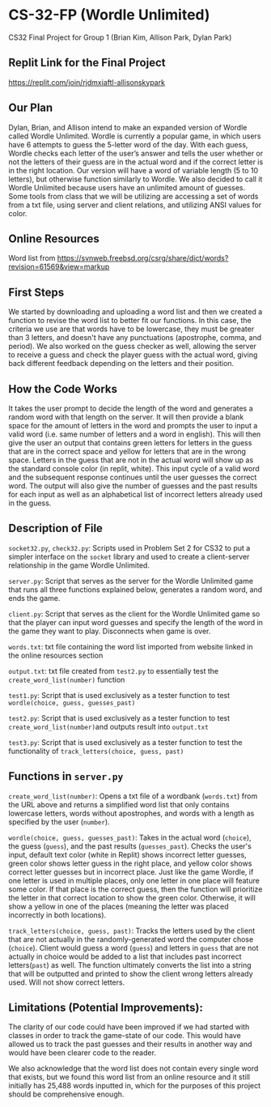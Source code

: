 # CS-32-FP (Wordle Unlimited)

CS32 Final Project for Group 1 (Brian Kim, Allison Park, Dylan Park)

## Replit Link for the Final Project

https://replit.com/join/rjdmxiaftl-allisonskypark

## Our Plan

Dylan, Brian, and Allison intend to make an expanded version of Wordle called Wordle Unlimited. Wordle is currently a popular game, in which users have 6 attempts to guess the 5-letter word of the day. With each guess, Wordle checks each letter of the user’s answer and tells the user whether or not the letters of their guess are in the actual word and if the correct letter is in the right location. Our version will have a word of variable length (5 to 10 letters), but otherwise function similarly to Wordle. We also decided to call it Wordle Unlimited because users have an unlimited amount of guesses. Some tools from class that we will be utilizing are accessing a set of words from a txt file, using server and client relations, and utilizing ANSI values for color.

## Online Resources

Word list from https://svnweb.freebsd.org/csrg/share/dict/words?revision=61569&view=markup

## First Steps

We started by downloading and uploading a word list and then we created a function to revise the word list to better fit our functions. In this case, the criteria we use are that words have to be lowercase, they must be greater than 3 letters, and doesn't have any punctuations (apostrophe, comma, and period). We also worked on the guess checker as well, allowing the server to receive a guess and check the player guess with the actual word, giving back different feedback depending on the letters and their position.

## How the Code Works

It takes the user prompt to decide the length of the word and generates a random word with that length on the server. It will then provide a blank space for the amount of letters in the word and prompts the user to input a valid word (i.e. same number of letters and a word in english). This will then give the user an output that contains green letters for letters in the guess that are in the correct space and yellow for letters that are in the wrong space. Letters in the guess that are not in the actual word will show up as the standard console color (in replit, white). This input cycle of a valid word and the subsequent response continues until the user guesses the correct word. The output will also give the number of guesses and the past results for each input as well as an alphabetical list of incorrect letters already used in the guess.


## Description of File

`socket32.py`, `check32.py`: Scripts used in Problem Set 2 for CS32 to put a simpler interface on the `socket` library and used to create a client-server relationship in the game Wordle Unlimited.

`server.py`: Script that serves as the server for the Wordle Unlimited game that runs all three functions explained below, generates a random word, and ends the game.

`client.py`: Script that serves as the client for the Wordle Unlimited game so that the player can input word guesses and specify the length of the word in the game they want to play. Disconnects when game is over.

`words.txt`: txt file containing the word list imported from website linked in the online resources section

`output.txt`: txt file created from `test2.py` to essentially test the `create_word_list(number)` function

`test1.py`: Script that is used exclusively as a tester function to test `wordle(choice, guess, guesses_past)`

`test2.py`: Script that is used exclusively as a tester function to test `create_word_list(number)`and outputs result into `output.txt`

`test3.py`: Script that is used exclusively as a tester function to test the functionality of `track_letters(choice, guess, past)`

## Functions in `server.py`

`create_word_list(number)`: Opens a txt file of a wordbank (`words.txt`) from the URL above and returns a simplified word list that only contains lowercase letters, words without apostrophes, and words with a length as specified by the user (`number`). 

`wordle(choice, guess, guesses_past)`: Takes in the actual word (`choice`), the guess (`guess`), and the past results (`guesses_past`). Checks the user's input, default text color (white in Replit) shows incorrect letter guesses, green color shows letter guess in the right place, and yellow color shows correct letter guesses but in incorrect place. Just like the game Wordle, if one letter is used in multiple places, only one letter in one place will feature some color. If that place is the correct guess, then the function will prioritize the letter in that correct location to show the green color. Otherwise, it will show a yellow in one of the places (meaning the letter was placed incorrectly in both locations).

`track_letters(choice, guess, past)`: Tracks the letters used by the client that are not actually in the randomly-generated word the computer chose (`choice`). Client would guess a word (`guess`) and letters in `guess` that are not actually in choice would be added to a list that includes past incorrect letters(`past`) as well. The function ultimately converts the list into a string that will be outputted and printed to show the client wrong letters already used. Will not show correct letters.

## Limitations (Potential Improvements): 

The clarity of our code could have been improved if we had started with classes in order to track the game-state of our code. This would have allowed us to track the past guesses and their results in another way and would have been clearer code to the reader.

We also acknowledge that the word list does not contain every single word that exists, but we found this word list from an online resource and it still initially has 25,488 words inputted in, which for the purposes of this project should be comprehensive enough.



